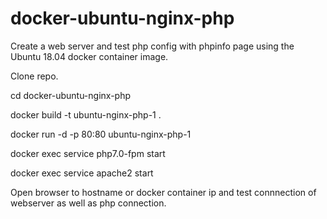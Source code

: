 # docker-ubuntu-nginx-php
Create a web server and test php config with phpinfo page using the Ubuntu 18.04 docker container image.

Clone repo.

cd docker-ubuntu-nginx-php

docker build -t ubuntu-nginx-php-1 .

docker run -d -p 80:80 ubuntu-nginx-php-1

docker exec <CONTAINERNAME> service php7.0-fpm start
  
docker exec <CONTAINERNAME> service apache2 start

Open browser to hostname or docker container ip and test connnection of webserver as well as php connection.


